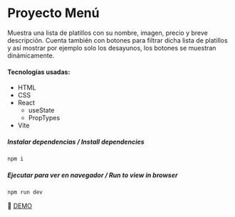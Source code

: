 # Proyecto Menú 
Muestra una lista de platillos con su nombre, imagen, precio y breve descripción. Cuenta también con botones para filtrar dicha lista de platillos
y así mostrar por ejemplo solo los desayunos, los botones se muestran dinámicamente.

#### Tecnologías usadas: 
- HTML
- CSS
- React
  - useState
  - PropTypes
- Vite

##### Instalar dependencias / Install dependencies

```javascript
npm i
```

##### Ejecutar para ver en navegador / Run to view in browser

```javascript
npm run dev
```

:link:
[DEMO](https://leafy-salamander-b58a01.netlify.app/)
